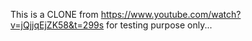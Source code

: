 This is a CLONE from https://www.youtube.com/watch?v=jQjjqEjZK58&t=299s for testing purpose only...
